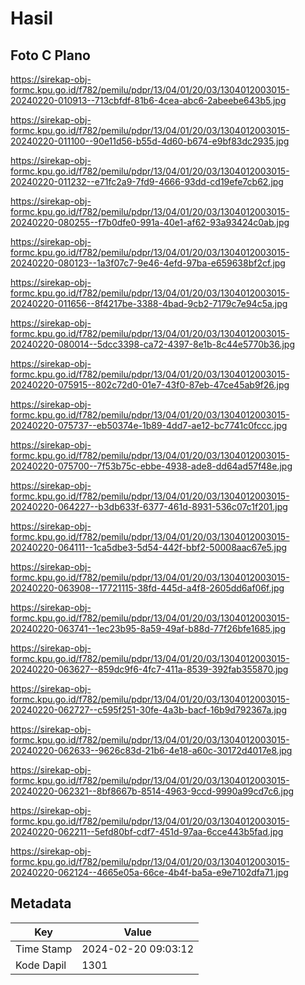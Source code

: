 # Hasil

## Foto C Plano

https://sirekap-obj-formc.kpu.go.id/f782/pemilu/pdpr/13/04/01/20/03/1304012003015-20240220-010913--713cbfdf-81b6-4cea-abc6-2abeebe643b5.jpg

https://sirekap-obj-formc.kpu.go.id/f782/pemilu/pdpr/13/04/01/20/03/1304012003015-20240220-011100--90e11d56-b55d-4d60-b674-e9bf83dc2935.jpg

https://sirekap-obj-formc.kpu.go.id/f782/pemilu/pdpr/13/04/01/20/03/1304012003015-20240220-011232--e71fc2a9-7fd9-4666-93dd-cd19efe7cb62.jpg

https://sirekap-obj-formc.kpu.go.id/f782/pemilu/pdpr/13/04/01/20/03/1304012003015-20240220-080255--f7b0dfe0-991a-40e1-af62-93a93424c0ab.jpg

https://sirekap-obj-formc.kpu.go.id/f782/pemilu/pdpr/13/04/01/20/03/1304012003015-20240220-080123--1a3f07c7-9e46-4efd-97ba-e659638bf2cf.jpg

https://sirekap-obj-formc.kpu.go.id/f782/pemilu/pdpr/13/04/01/20/03/1304012003015-20240220-011656--8f4217be-3388-4bad-9cb2-7179c7e94c5a.jpg

https://sirekap-obj-formc.kpu.go.id/f782/pemilu/pdpr/13/04/01/20/03/1304012003015-20240220-080014--5dcc3398-ca72-4397-8e1b-8c44e5770b36.jpg

https://sirekap-obj-formc.kpu.go.id/f782/pemilu/pdpr/13/04/01/20/03/1304012003015-20240220-075915--802c72d0-01e7-43f0-87eb-47ce45ab9f26.jpg

https://sirekap-obj-formc.kpu.go.id/f782/pemilu/pdpr/13/04/01/20/03/1304012003015-20240220-075737--eb50374e-1b89-4dd7-ae12-bc7741c0fccc.jpg

https://sirekap-obj-formc.kpu.go.id/f782/pemilu/pdpr/13/04/01/20/03/1304012003015-20240220-075700--7f53b75c-ebbe-4938-ade8-dd64ad57f48e.jpg

https://sirekap-obj-formc.kpu.go.id/f782/pemilu/pdpr/13/04/01/20/03/1304012003015-20240220-064227--b3db633f-6377-461d-8931-536c07c1f201.jpg

https://sirekap-obj-formc.kpu.go.id/f782/pemilu/pdpr/13/04/01/20/03/1304012003015-20240220-064111--1ca5dbe3-5d54-442f-bbf2-50008aac67e5.jpg

https://sirekap-obj-formc.kpu.go.id/f782/pemilu/pdpr/13/04/01/20/03/1304012003015-20240220-063908--17721115-38fd-445d-a4f8-2605dd6af06f.jpg

https://sirekap-obj-formc.kpu.go.id/f782/pemilu/pdpr/13/04/01/20/03/1304012003015-20240220-063741--1ec23b95-8a59-49af-b88d-77f26bfe1685.jpg

https://sirekap-obj-formc.kpu.go.id/f782/pemilu/pdpr/13/04/01/20/03/1304012003015-20240220-063627--859dc9f6-4fc7-411a-8539-392fab355870.jpg

https://sirekap-obj-formc.kpu.go.id/f782/pemilu/pdpr/13/04/01/20/03/1304012003015-20240220-062727--c595f251-30fe-4a3b-bacf-16b9d792367a.jpg

https://sirekap-obj-formc.kpu.go.id/f782/pemilu/pdpr/13/04/01/20/03/1304012003015-20240220-062633--9626c83d-21b6-4e18-a60c-30172d4017e8.jpg

https://sirekap-obj-formc.kpu.go.id/f782/pemilu/pdpr/13/04/01/20/03/1304012003015-20240220-062321--8bf8667b-8514-4963-9ccd-9990a99cd7c6.jpg

https://sirekap-obj-formc.kpu.go.id/f782/pemilu/pdpr/13/04/01/20/03/1304012003015-20240220-062211--5efd80bf-cdf7-451d-97aa-6cce443b5fad.jpg

https://sirekap-obj-formc.kpu.go.id/f782/pemilu/pdpr/13/04/01/20/03/1304012003015-20240220-062124--4665e05a-66ce-4b4f-ba5a-e9e7102dfa71.jpg


## Metadata

| Key        | Value               |
| ---------- | ------------------- |
| Time Stamp | 2024-02-20 09:03:12 |
| Kode Dapil | 1301                |



